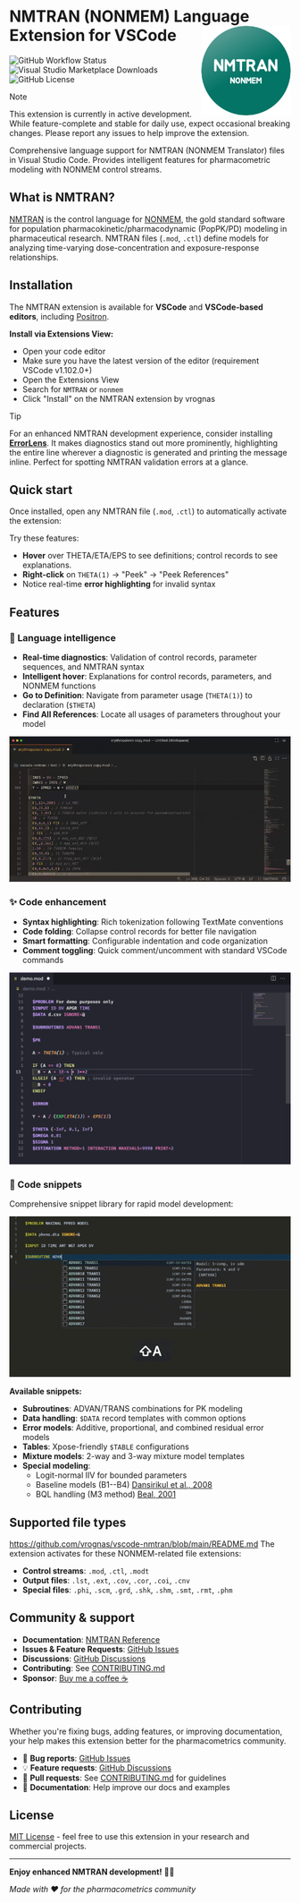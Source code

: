 # NMTRAN (NONMEM) Language Extension for VSCode <img src="images/nmtran.png" align="right" height="160" alt="NMTRAN Logo" />

![GitHub Workflow Status](https://img.shields.io/github/actions/workflow/status/vrognas/vscode-nmtran/ci.yml)
![Visual Studio Marketplace Downloads](https://img.shields.io/visual-studio-marketplace/d/vrognas.nmtran)
![GitHub License](https://img.shields.io/github/license/vrognas/vscode-nmtran)

> [!NOTE]
> This extension is currently in active development.
> While feature-complete and stable for daily use, expect occasional breaking changes.
> Please report any issues to help improve the extension.

Comprehensive language support for NMTRAN (NONMEM Translator) files in Visual Studio Code. Provides intelligent features for pharmacometric modeling with NONMEM control streams.

## What is NMTRAN?

[NMTRAN](https://nmhelp.tingjieguo.com) is the control language for [NONMEM](https://www.iconplc.com/solutions/technologies/nonmem/), the gold standard software for population pharmacokinetic/pharmacodynamic (PopPK/PD) modeling in pharmaceutical research.
NMTRAN files (`.mod`, `.ctl`) define models for analyzing time-varying dose-concentration and exposure-response relationships.

## Installation

The NMTRAN extension is available for **VSCode** and **VSCode-based editors**, including [Positron](https://github.com/posit-dev/positron).

**Install via Extensions View:**
- Open your code editor
- Make sure you have the latest version of the editor (requirement VSCode v1.102.0+)
- Open the Extensions View
- Search for `NMTRAN` or `nonmem`
- Click "Install" on the NMTRAN extension by vrognas

> [!TIP]
> For an enhanced NMTRAN development experience, consider installing **[ErrorLens](https://github.com/usernamehw/vscode-error-lens)**.
> It makes diagnostics stand out more prominently, highlighting the entire line wherever a diagnostic is generated and printing the message inline.
> Perfect for spotting NMTRAN validation errors at a glance.

## Quick start

Once installed, open any NMTRAN file (`.mod`, `.ctl`) to automatically activate the extension:

Try these features:
- **Hover** over THETA/ETA/EPS to see definitions; control records to see explanations.
- **Right-click** on `THETA(1)` → "Peek" → "Peek References"
- Notice real-time **error highlighting** for invalid syntax

## Features

### 🧠 Language intelligence

- **Real-time diagnostics**: Validation of control records, parameter sequences, and NMTRAN syntax
- **Intelligent hover**: Explanations for control records, parameters, and NONMEM functions
- **Go to Definition**: Navigate from parameter usage (`THETA(1)`) to declaration (`$THETA`)
- **Find All References**: Locate all usages of parameters throughout your model

![Hover peek demo](images/demo_hover-peek.gif)

### ✨ Code enhancement

- **Syntax highlighting**: Rich tokenization following TextMate conventions
- **Code folding**: Collapse control records for better file navigation
- **Smart formatting**: Configurable indentation and code organization
- **Comment toggling**: Quick comment/uncomment with standard VSCode commands

![Syntax highlighting demo](images/demo_syntax-highlight.png)

### 📝 Code snippets

Comprehensive snippet library for rapid model development:

![Snippet demo](images/demo_advan-snippets.gif)

**Available snippets:**
- **Subroutines**: ADVAN/TRANS combinations for PK modeling
- **Data handling**: `$DATA` record templates with common options
- **Error models**: Additive, proportional, and combined residual error models
- **Tables**: Xpose-friendly `$TABLE` configurations
- **Mixture models**: 2-way and 3-way mixture model templates
- **Special modeling**:
  - Logit-normal IIV for bounded parameters
  - Baseline models (B1--B4) [Dansirikul et al., 2008](https://doi.org/10.1007/s10928-008-9088-2)
  - BQL handling (M3 method) [Beal, 2001](https://doi.org/10.1023/a:1012299115260)

## Supported file types
https://github.com/vrognas/vscode-nmtran/blob/main/README.md
The extension activates for these NONMEM-related file extensions:

- **Control streams**: `.mod`, `.ctl`, `.modt`
- **Output files**: `.lst`, `.ext`, `.cov`, `.cor`, `.coi`, `.cnv`
- **Special files**: `.phi`, `.scm`, `.grd`, `.shk`, `.shm`, `.smt`, `.rmt`, `.phm`

## Community & support

- **Documentation**: [NMTRAN Reference](https://nmhelp.tingjieguo.com)
- **Issues & Feature Requests**: [GitHub Issues](https://github.com/vrognas/vscode-nmtran/issues)
- **Discussions**: [GitHub Discussions](https://github.com/vrognas/vscode-nmtran/discussions)
- **Contributing**: See [CONTRIBUTING.md](CONTRIBUTING.md)
- **Sponsor**: [Buy me a coffee ☕](https://buymeacoffee.com/vrognas)

## Contributing

Whether you're fixing bugs, adding features, or improving documentation, your help makes this extension better for the pharmacometrics community.

- 🐛 **Bug reports**: [GitHub Issues](https://github.com/vrognas/vscode-nmtran/issues)
- 💡 **Feature requests**: [GitHub Discussions](https://github.com/vrognas/vscode-nmtran/discussions)
- 🔧 **Pull requests**: See [CONTRIBUTING.md](CONTRIBUTING.md) for guidelines
- 📖 **Documentation**: Help improve our docs and examples

## License

[MIT License](LICENSE) - feel free to use this extension in your research and commercial projects.

---

**Enjoy enhanced NMTRAN development!** 🧬💊

*Made with ❤️ for the pharmacometrics community*
